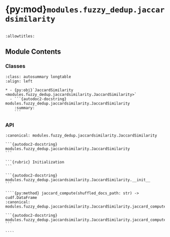 # {py:mod}`modules.fuzzy_dedup.jaccardsimilarity`

```{py:module} modules.fuzzy_dedup.jaccardsimilarity
```

```{autodoc2-docstring} modules.fuzzy_dedup.jaccardsimilarity
:allowtitles:
```

## Module Contents

### Classes

````{list-table}
:class: autosummary longtable
:align: left

* - {py:obj}`JaccardSimilarity <modules.fuzzy_dedup.jaccardsimilarity.JaccardSimilarity>`
  - ```{autodoc2-docstring} modules.fuzzy_dedup.jaccardsimilarity.JaccardSimilarity
    :summary:
    ```
````

### API

`````{py:class} JaccardSimilarity(id_field: str = 'id', anchor_id_fields: list[str] | None = None, text_field: str = 'text', ngram_width: int = 5)
:canonical: modules.fuzzy_dedup.jaccardsimilarity.JaccardSimilarity

```{autodoc2-docstring} modules.fuzzy_dedup.jaccardsimilarity.JaccardSimilarity
```

```{rubric} Initialization
```

```{autodoc2-docstring} modules.fuzzy_dedup.jaccardsimilarity.JaccardSimilarity.__init__
```

````{py:method} jaccard_compute(shuffled_docs_path: str) -> cudf.DataFrame
:canonical: modules.fuzzy_dedup.jaccardsimilarity.JaccardSimilarity.jaccard_compute

```{autodoc2-docstring} modules.fuzzy_dedup.jaccardsimilarity.JaccardSimilarity.jaccard_compute
```

````

`````
